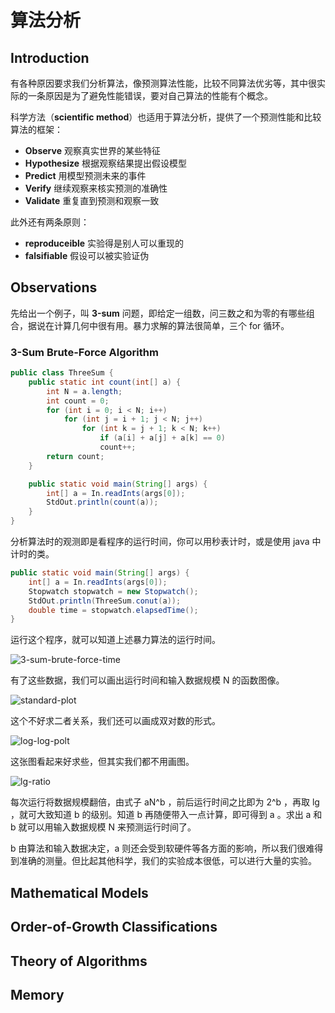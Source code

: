# 算法分析

## Introduction

有各种原因要求我们分析算法，像预测算法性能，比较不同算法优劣等，其中很实际的一条原因是为了避免性能错误，要对自己算法的性能有个概念。

科学方法（**scientific method**）也适用于算法分析，提供了一个预测性能和比较算法的框架：

- **Observe** 观察真实世界的某些特征
- **Hypothesize** 根据观察结果提出假设模型
- **Predict** 用模型预测未来的事件
- **Verify** 继续观察来核实预测的准确性
- **Validate** 重复直到预测和观察一致

此外还有两条原则：

- **reproduceible** 实验得是别人可以重现的
- **falsifiable** 假设可以被实验证伪

## Observations

先给出一个例子，叫 **3-sum** 问题，即给定一组数，问三数之和为零的有哪些组合，据说在计算几何中很有用。暴力求解的算法很简单，三个 for 循环。

### 3-Sum Brute-Force Algorithm

```java
public class ThreeSum {
    public static int count(int[] a) {
        int N = a.length;
        int count = 0;
        for (int i = 0; i < N; i++)
            for (int j = i + 1; j < N; j++)
                for (int k = j + 1; k < N; k++)
                    if (a[i] + a[j] + a[k] == 0)
                    count++;
        return count;
    }

    public static void main(String[] args) {
        int[] a = In.readInts(args[0]);
        StdOut.println(count(a));
    }
}
```

分析算法时的观测即是看程序的运行时间，你可以用秒表计时，或是使用 java 中计时的类。

```java
public static void main(String[] args) {
    int[] a = In.readInts(args[0]);
    Stopwatch stopwatch = new Stopwatch();
    StdOut.println(ThreeSum.conut(a));
    double time = stopwatch.elapsedTime();
}
```

运行这个程序，就可以知道上述暴力算法的运行时间。

![3-sum-brute-force-time](https://images2018.cnblogs.com/blog/886021/201805/886021-20180530170903216-489339110.png)

有了这些数据，我们可以画出运行时间和输入数据规模 N 的函数图像。

![standard-plot](https://images2018.cnblogs.com/blog/886021/201805/886021-20180530171344930-1748897699.png)

这个不好求二者关系，我们还可以画成双对数的形式。

![log-log-polt](https://images2018.cnblogs.com/blog/886021/201805/886021-20180530171408623-75590747.png)

这张图看起来好求些，但其实我们都不用画图。

![lg-ratio](https://images2018.cnblogs.com/blog/886021/201805/886021-20180530172156386-759709228.png)

每次运行将数据规模翻倍，由式子 aN^b ，前后运行时间之比即为 2^b ，再取 lg ，就可大致知道 b 的级别。知道 b 再随便带入一点计算，即可得到 a 。求出 a 和 b 就可以用输入数据规模 N 来预测运行时间了。

b 由算法和输入数据决定，a 则还会受到软硬件等各方面的影响，所以我们很难得到准确的测量。但比起其他科学，我们的实验成本很低，可以进行大量的实验。

## Mathematical Models

## Order-of-Growth Classifications

## Theory of Algorithms

## Memory
